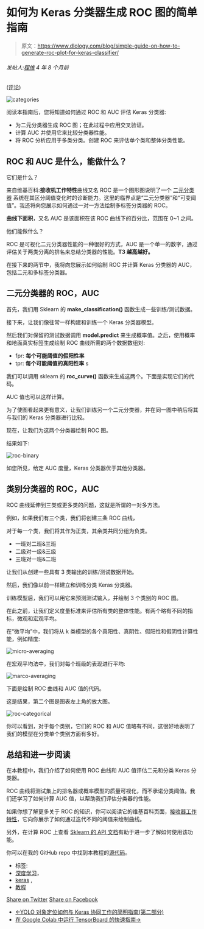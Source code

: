 # 如何为 Keras 分类器生成 ROC 图的简单指南

> 原文：<https://www.dlology.com/blog/simple-guide-on-how-to-generate-roc-plot-for-keras-classifier/>

###### 发帖人:[程维](/blog/author/Chengwei/) 4 年 8 个月前

([评论](/blog/simple-guide-on-how-to-generate-roc-plot-for-keras-classifier/#disqus_thread))

![categories](img/288bf43efaa1d6a7966fb19b83b57c11.png)

阅读本指南后，您将知道如何通过 ROC 和 AUC 评估 Keras 分类器:

*   为二元分类器生成 ROC 图；在此过程中应用交叉验证。
*   计算 AUC 并使用它来比较分类器性能。
*   将 ROC 分析应用于多类分类。创建 ROC 来评估单个类和整体分类性能。

## ROC 和 AUC 是什么，能做什么？

它们是什么？

来自维基百科:**接收机工作特性**曲线又名 ROC 是一个图形图说明了一个 [二元分类器](https://en.wikipedia.org/wiki/Binary_classifier "Binary classifier") 系统在其区分阈值变化时的诊断能力。这里的临界点是“二元分类器”和“可变阈值”。我还将向您展示如何通过一对一方法绘制多标签分类器的 ROC。

**曲线下面积**，又名 AUC 是该面积在该 ROC 曲线下的百分比，范围在 0~1 之间。

他们能做什么？

ROC 是可视化二元分类器性能的一种很好的方式，AUC 是一个单一的数字，通过评估关于两类分离的排名来总结分类器的性能。**T3 越高越好。**

在接下来的两节中，我将向您展示如何绘制 ROC 并计算 Keras 分类器的 AUC，包括二元和多标签分类器。

## 二元分类器的 ROC，AUC

首先，我们用 Sklearn 的 **make_classification()** 函数生成一些训练/测试数据。

接下来，让我们像往常一样构建和训练一个 Keras 分类器模型。

然后我们对保留的测试数据调用 **model.predict** 来生成概率值。之后，使用概率和地面真实标签生成绘制 ROC 曲线所需的两个数据数组对:

*   fpr: **每个可能阈值的假阳性率**
*   tpr: **每个可能阈值的真阳性率** s

我们可以调用 sklearn 的 **roc_curve()** 函数来生成这两个。下面是实现它们的代码。

AUC 值也可以这样计算。

为了使图看起来更有意义，让我们训练另一个二元分类器，并在同一图中稍后将其与我们的 Keras 分类器进行比较。

现在，让我们为这两个分类器绘制 ROC 图。

结果如下:

![roc-binary](img/d6997071300fb235250a238e91c98c75.png)

如您所见，给定 AUC 度量，Keras 分类器优于其他分类器。

## 类别分类器的 ROC，AUC

ROC 曲线延伸到三类或更多类的问题，这就是所谓的一对多方法。

例如，如果我们有三个类，我们将创建三条 ROC 曲线，

对于每一个类，我们将其作为正类，其余类共同分组为负类。

*   一班对二班&三班
*   二级对一级&三级
*   三班对一班&二班

让我们从创建一些具有 3 类输出的训练/测试数据开始。

然后，我们像以前一样建立和训练分类 Keras 分类器。

训练模型后，我们可以用它来预测测试输入，并绘制 3 个类别的 ROC 图。

在此之前，让我们定义度量标准来评估所有类的整体性能。有两个略有不同的指标，微观和宏观平均。

在“微平均”中，我们将从 k 类模型的各个真阳性、真阴性、假阳性和假阴性计算性能，例如精度:

![micro-averaging](img/e7091c7833955daee5b5494728aacecb.png)

在宏观平均法中，我们对每个班级的表现进行平均:

![marco-averaging](img/ae29b2ca986184aa50ec188d5e436b16.png)

下面是绘制 ROC 曲线和 AUC 值的代码。

这是结果，第二个图是图表左上角的放大图。

![roc-categorical](img/a57e3c1f6df72f2dde38d55ca5e7ce12.png)

你可以看到，对于每个类别，它们的 ROC 和 AUC 值略有不同，这很好地表明了我们的模型在分类单个类别方面有多好。

## 总结和进一步阅读

在本教程中，我们介绍了如何使用 ROC 曲线和 AUC 值评估二元和分类 Keras 分类器。

ROC 曲线将测试集上的排名器或概率模型的质量可视化，而不承诺分类阈值。我们还学习了如何计算 AUC 值，以帮助我们评估分类器的性能。

如果你想了解更多关于 ROC 的知识，你可以阅读它的维基百科页面，[接收器工作特性](https://en.wikipedia.org/wiki/Receiver_operating_characteristic)，它向你展示了如何通过迭代不同的阈值来绘制曲线。

另外，在计算 ROC 上查看 [Sklearn 的 API 文档](http://scikit-learn.org/stable/modules/generated/sklearn.metrics.roc_curve.html)有助于进一步了解如何使用该功能。

你可以在我的 GitHub repo 中找到本教程的[源代码](https://github.com/Tony607/ROC-Keras)。

*   标签:
*   [深度学习](/blog/tag/deep-learning/)，
*   [keras](/blog/tag/keras/) ,
*   [教程](/blog/tag/tutorial/)

[Share on Twitter](https://twitter.com/intent/tweet?url=https%3A//www.dlology.com/blog/simple-guide-on-how-to-generate-roc-plot-for-keras-classifier/&text=Simple%20guide%20on%20how%20to%20generate%20ROC%20plot%20for%20Keras%20classifier) [Share on Facebook](https://www.facebook.com/sharer/sharer.php?u=https://www.dlology.com/blog/simple-guide-on-how-to-generate-roc-plot-for-keras-classifier/)

*   [←YOLO 对象定位如何与 Keras 协同工作的简明指南(第二部分)](/blog/gentle-guide-on-how-yolo-object-localization-works-with-keras-part-2/)
*   [在 Google Colab 中运行 TensorBoard 的快速指南→](/blog/quick-guide-to-run-tensorboard-in-google-colab/)
